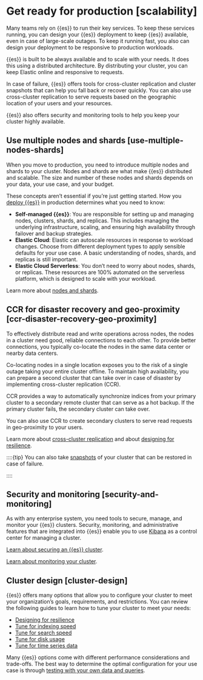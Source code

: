 # Get ready for production [scalability]

Many teams rely on {{es}} to run their key services. To keep these services running, you can design your {{es}} deployment to keep {{es}} available, even in case of large-scale outages. To keep it running fast, you also can design your deployment to be responsive to production workloads.

{{es}} is built to be always available and to scale with your needs. It does this using a distributed architecture. By distributing your cluster, you can keep Elastic online and responsive to requests.

In case of failure, {{es}} offers tools for cross-cluster replication and cluster snapshots that can help you fall back or recover quickly. You can also use cross-cluster replication to serve requests based on the geographic location of your users and your resources.

{{es}} also offers security and monitoring tools to help you keep your cluster highly available.


## Use multiple nodes and shards [use-multiple-nodes-shards] 

When you move to production, you need to introduce multiple nodes and shards to your cluster. Nodes and shards are what make {{es}} distributed and scalable. The size and number of these nodes and shards depends on your data, your use case, and your budget.

These concepts aren’t essential if you’re just getting started. How you [deploy {{es}}](../../../get-started/deployment-options.md) in production determines what you need to know:

* **Self-managed {{es}}**: You are responsible for setting up and managing nodes, clusters, shards, and replicas. This includes managing the underlying infrastructure, scaling, and ensuring high availability through failover and backup strategies.
* **Elastic Cloud**: Elastic can autoscale resources in response to workload changes. Choose from different deployment types to apply sensible defaults for your use case. A basic understanding of nodes, shards, and replicas is still important.
* **Elastic Cloud Serverless**: You don’t need to worry about nodes, shards, or replicas. These resources are 100% automated on the serverless platform, which is designed to scale with your workload.

Learn more about [nodes and shards](../../../deploy-manage/distributed-architecture/clusters-nodes-shards.md).


## CCR for disaster recovery and geo-proximity [ccr-disaster-recovery-geo-proximity] 

To effectively distribute read and write operations across nodes, the nodes in a cluster need good, reliable connections to each other. To provide better connections, you typically co-locate the nodes in the same data center or nearby data centers.

Co-locating nodes in a single location exposes you to the risk of a single outage taking your entire cluster offline. To maintain high availability, you can prepare a second cluster that can take over in case of disaster by implementing cross-cluster replication (CCR).

CCR provides a way to automatically synchronize indices from your primary cluster to a secondary remote cluster that can serve as a hot backup. If the primary cluster fails, the secondary cluster can take over.

You can also use CCR to create secondary clusters to serve read requests in geo-proximity to your users.

Learn more about [cross-cluster replication](../../../deploy-manage/tools/cross-cluster-replication.md) and about [designing for resilience](../../../deploy-manage/production-guidance/availability-and-resilience.md).

::::{tip} 
You can also take [snapshots](../../../deploy-manage/tools/snapshot-and-restore.md) of your cluster that can be restored in case of failure.

::::



## Security and monitoring [security-and-monitoring] 

As with any enterprise system, you need tools to secure, manage, and monitor your {{es}} clusters. Security, monitoring, and administrative features that are integrated into {{es}} enable you to use [Kibana](../../../get-started/the-stack.md) as a control center for managing a cluster.

[Learn about securing an {{es}} cluster](../../../deploy-manage/security.md).

[Learn about monitoring your cluster](../../../deploy-manage/monitor.md).


## Cluster design [cluster-design] 

{{es}} offers many options that allow you to configure your cluster to meet your organization’s goals, requirements, and restrictions. You can review the following guides to learn how to tune your cluster to meet your needs:

* [Designing for resilience](../../../deploy-manage/production-guidance/availability-and-resilience.md)
* [Tune for indexing speed](../../../deploy-manage/production-guidance/optimize-performance/indexing-speed.md)
* [Tune for search speed](../../../deploy-manage/production-guidance/optimize-performance/search-speed.md)
* [Tune for disk usage](../../../deploy-manage/production-guidance/optimize-performance/disk-usage.md)
* [Tune for time series data](../../../manage-data/use-case-use-elasticsearch-to-manage-time-series-data.md)

Many {{es}} options come with different performance considerations and trade-offs. The best way to determine the optimal configuration for your use case is through [testing with your own data and queries](https://www.elastic.co/elasticon/conf/2016/sf/quantitative-cluster-sizing).

